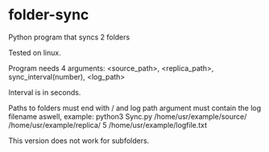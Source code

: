 # folder-sync
Python program that syncs 2 folders


Tested on linux.

Program needs 4 arguments: <source_path>, <replica_path>, sync_interval(number), <log_path>

Interval is in seconds.

Paths to folders must end with / and log path argument must contain the log filename aswell, example: python3 Sync.py /home/usr/example/source/ /home/usr/example/replica/ 5 /home/usr/example/logfile.txt

This version does not work for subfolders.
